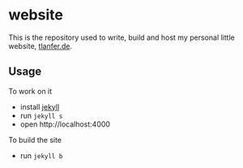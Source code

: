 # website
This is the repository used to write, build and host my personal little website, [tlanfer.de](https://www.tlanfer.de).

## Usage

To work on it
* install [jekyll](https://jekyllrb.com/)
* run `jekyll s`
* open http://localhost:4000

To build the site
* run `jekyll b`